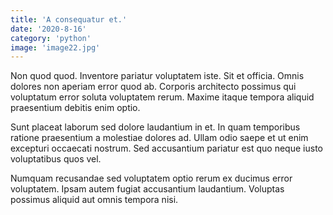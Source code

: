 ```yaml
---
title: 'A consequatur et.'
date: '2020-8-16'
category: 'python'
image: 'image22.jpg'
---
```


Non quod quod. Inventore pariatur voluptatem iste. Sit et officia. Omnis dolores non aperiam error quod ab. Corporis architecto possimus qui voluptatum error soluta voluptatem rerum. Maxime itaque tempora aliquid praesentium debitis enim optio.
 Sunt placeat laborum sed dolore laudantium in et. In quam temporibus ratione praesentium a molestiae dolores ad. Ullam odio saepe et ut enim excepturi occaecati nostrum. Sed accusantium pariatur est quo neque iusto voluptatibus quos vel.
 Numquam recusandae sed voluptatem optio rerum ex ducimus error voluptatem. Ipsam autem fugiat accusantium laudantium. Voluptas possimus aliquid aut omnis tempora nisi.
